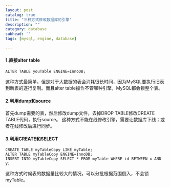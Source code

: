 ```yaml
---
layout: post
catalog: true
title: "三种方式修改数据库的引擎"
description: ""
category: database
subhead: ''
tags: [mysql, engine, database]

---
```


#### 1.直接alter table

    ALTER TABLE youTable ENGINE=InnoDB;  
这种方式最简单，但是对于大数据的表会消耗很长时间，因为MySQL要执行旧表到新表的逐行复制。而且alter table操作不管哪种引擎，MySQL都会锁整个表。
 
#### 2.利用dump和source

首先dump需要的表，然后修改dump文件，去掉DROP TABLE修改CREATE TABLE代码，执行source。
这种方式不能在线修改引擎，需要让数据库下线；或者在线修改后进行同步。
 
#### 3.利用CREATE和SELECT

    CREATE TABLE myTableCopy LIKE myTable;  
    ALTER TABLE myTableCopy ENGINE=InnoDB;  
    INSERT INTO myTableCopy SELECT * FROM myTable WHERE id BETWEEN x AND y; 
      
这种方式时候表的数据量比较大的情况，可以分批根据范围倒入，不会锁myTable。 

